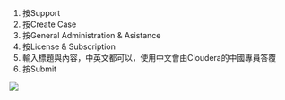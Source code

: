 1. 按Support
2. 按Create Case
3. 按General Administration & Asistance
4. 按License & Subscription
5. 輸入標題與內容，中英文都可以，使用中文會由Cloudera的中國專員答覆
6. 按Submit

![](https://i.imgur.com/CCSdsrh.png)
